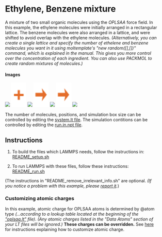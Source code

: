 Ethylene, Benzene mixture
==============
A mixture of two small organic molecules using the *OPLSAA* force field.  In this example, the ethylene molecules were initially arranged in a rectangular lattice.  The benzene molecules were also arranged in a lattice, and were shifted to avoid overlap with the ethylene molecules.  *(Alternatively, you can create a single lattice and specify the number of ethelene and benzene molecules you want in it using moltemplate's "new random([],[])" command, which is explained in the manual.  This gives you more control over the concentration of each ingredient.  You can also use PACKMOL to create random mixtures of molecules.)*

#### Images

<img src="images/ethylene.jpg" width=110> <img src="images/plus.svg" height=80> <img src="images/benzene.jpg" width=110> <img src="images/rightarrow.svg" height=80> <img src="images/ethylene+benzene_t=0_LR.jpg" width=150> <img src="images/rightarrow.svg" height=80> <img src="images/ethylene+benzene_50bar_t=100000_LR.jpg" width=150>

The number of molecules, positions, and simulation box size can be controlled by editing the [system.lt file](moltemplate_files/system.lt).  The simulation contitions can be controlled by editing the [run.in.npt file](run.in.npt).


## Instructions

1) To build the files which LAMMPS needs, follow the instructions in:
[README_setup.sh](README_setup.sh)

2) To run LAMMPS with these files, follow these instructions:
[README_run.sh](README_run.sh)

(The instructions in "README_remove_irrelevant_info.sh" are optional.  *(If you notice a problem with this example, please [report it](../README.md).*)


### Customizing atomic charges

In this example, atomic charge for OPLSAA atoms is determined by @atom type
*(...according to a lookup table located at the beginning of the
["oplsaa.lt"](../../../moltemplate/force_fields/oplsaa.lt) file)*.
*(Any atomic charges listed in the "Data Atoms" section of your LT files
will be ignored.)*
**These charges can be overridden.**
See [here](../README.md#Customizing-atomic-charges-for-OPLSAA-molecules)
for instructions explaining how to customize atomic charge.
